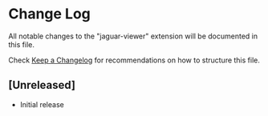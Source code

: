# Change Log

All notable changes to the "jaguar-viewer" extension will be documented in this file.

Check [Keep a Changelog](http://keepachangelog.com/) for recommendations on how to structure this file.

## [Unreleased]

- Initial release